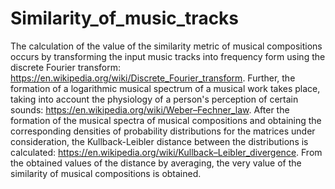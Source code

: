# Similarity_of_music_tracks
 The calculation of the value of the similarity metric of musical compositions occurs by transforming the input music tracks into frequency form using the discrete Fourier
 transform: https://en.wikipedia.org/wiki/Discrete_Fourier_transform. Further, the formation of a logarithmic musical spectrum of a musical work takes place, taking into account
 the physiology of a person's perception of certain sounds: https://en.wikipedia.org/wiki/Weber–Fechner_law. After the formation of the musical spectra of musical compositions
 and obtaining the corresponding densities of probability distributions for the matrices under consideration, the Kullback-Leibler distance between the distributions is 
 calculated: https://en.wikipedia.org/wiki/Kullback–Leibler_divergence. From the obtained values of the distance by averaging, the very value of the similarity of musical
 compositions is obtained.
